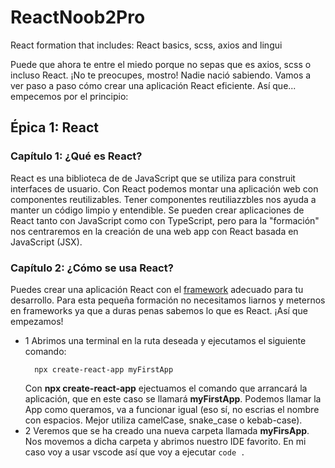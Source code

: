 # ReactNoob2Pro
React formation that includes: React basics, scss, axios and lingui

Puede que ahora te entre el miedo porque no sepas que es axios, scss o incluso React. ¡No te preocupes, mostro! Nadie nació sabiendo. Vamos a ver paso a paso cómo crear una aplicación React eficiente. Así que... empecemos por el principio:

## Épica 1: React

### Capítulo 1: ¿Qué es React?

React es una biblioteca de de JavaScript que se utiliza para construit interfaces de usuario. Con React podemos montar una aplicación web con componentes reutilizables. Tener componentes reutiliazzbles nos ayuda a manter un código limpio y entendible. Se pueden crear aplicaciones de React tanto con JavaScript como con TypeScript, pero para la "formación" nos centraremos en la creación de una web app con React basada en JavaScript (JSX).

### Capítulo 2: ¿Cómo se usa React?

Puedes crear una aplicación React con el [framework](https://es.react.dev/learn/start-a-new-react-project) adecuado para tu desarrollo. Para esta pequeña formación no necesitamos liarnos y meternos en frameworks ya que a duras penas sabemos lo que es React. ¡Así que empezamos!

- 1 Abrimos una terminal en la ruta deseada y ejecutamos el siguiente comando:
  ```
    npx create-react-app myFirstApp
  ```
  Con **npx create-react-app** ejectuamos el comando que arrancará la aplicación, que en este caso se llamará **myFirstApp**. Podemos llamar la App como queramos, va a funcionar igual (eso sí, no escrias el nombre con espacios. Mejor utiliza camelCase, snake_case o kebab-case).
- 2 Veremos que se ha creado una nueva carpeta llamada **myFirsApp**. Nos movemos a dicha carpeta y abrimos nuestro IDE favorito. En mi caso voy a usar vscode así que voy a ejecutar
  `code .`  
